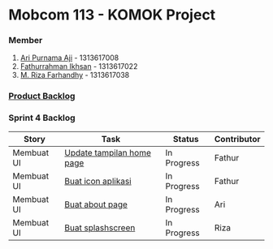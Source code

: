 # Mobcom 113 - KOMOK Project

### Member
1. [Ari Purnama Aji](https://github.com/AriPurnamaAji) - 1313617008
2. [Fathurrahman Ikhsan](https://github.com/rubischoco) - 1313617022
3. [M. Riza Farhandhy](https://github.com/MRizaF) - 1313617038

### [Product Backlog](https://docs.google.com/spreadsheets/d/1FXyzIFm2AvV1hARPRN1fpMccrpSSxL1ATb-We1RKoMg/edit?usp=sharing)

### Sprint 4 Backlog

| Story | Task | Status | Contributor |
|-------|------|--------|-------------|
| Membuat UI | [Update tampilan home page](https://github.com/rubischoco/KOMOKProject/issues/7) | In Progress | Fathur |
| Membuat UI | [Buat icon aplikasi](https://github.com/rubischoco/KOMOKProject/issues/9) | In Progress | Fathur |
| Membuat UI | [Buat about page](https://github.com/rubischoco/KOMOKProject/issues/5) | In Progress | Ari |
| Membuat UI | [Buat splashscreen](https://github.com/rubischoco/KOMOKProject/issues/6) | In Progress | Riza |


